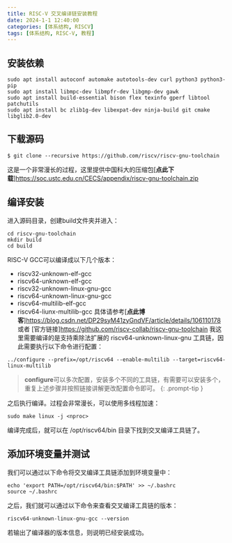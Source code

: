 ```yaml
---
title: RISC-V 交叉编译链安装教程
date: 2024-1-1 12:40:00
categories: [体系结构, RISCV]
tags: [体系结构, RISC-V, 教程]
---
```


## 安装依赖
```shell
sudo apt install autoconf automake autotools-dev curl python3 python3-pip 
sudo apt install libmpc-dev libmpfr-dev libgmp-dev gawk 
sudo apt install build-essential bison flex texinfo gperf libtool patchutils 
sudo apt install bc zlib1g-dev libexpat-dev ninja-build git cmake libglib2.0-dev
```

## 下载源码
```shell
$ git clone --recursive https://github.com/riscv/riscv-gnu-toolchain
```
这是一个非常漫长的过程，这里提供中国科大的压缩包[**点此下载**]https://soc.ustc.edu.cn/CECS/appendix/riscv-gnu-toolchain.zip

## 编译安装
进入源码目录，创建build文件夹并进入：

```shell
cd riscv-gnu-toolchain
mkdir build
cd build
```

RISC-V GCC可以编译成以下几个版本：
* riscv32-unknown-elf-gcc
* riscv64-unknown-elf-gcc
* riscv32-unknown-linux-gnu-gcc
* riscv64-unknown-linux-gnu-gcc
* riscv64-multilib-elf-gcc
* riscv64-liunx-multilib-gcc
具体请参考[**点此博客**]https://blog.csdn.net/DP29syM41zyGndVF/article/details/106110178 或者 [官方链接]https://github.com/riscv-collab/riscv-gnu-toolchain
我这里需要编译的是支持乘除法扩展的 riscv64-unknown-linux-gnu 工具链，因此需要执行以下命令进行配置：

```shell
../configure --prefix=/opt/riscv64 --enable-multilib --target=riscv64-linux-multilib
```

> **configure**可以多次配置，安装多个不同的工具链，有需要可以安装多个，重复上述步骤并按照链接讲解更改配置命令即可。
{: .prompt-tip }

之后执行编译。过程会非常漫长，可以使用多线程加速：
```shell
sudo make linux -j <nproc>
```
编译完成后，就可以在 /opt/riscv64/bin 目录下找到交叉编译工具链了。

## 添加环境变量并测试
我们可以通过以下命令将交叉编译工具链添加到环境变量中：
```shell
echo 'export PATH=/opt/riscv64/bin:$PATH' >> ~/.bashrc
source ~/.bashrc
```
之后，我们就可以通过以下命令来查看交叉编译工具链的版本：
```shell
riscv64-unknown-linux-gnu-gcc --version
```
若输出了编译器的版本信息，则说明已经安装成功。
